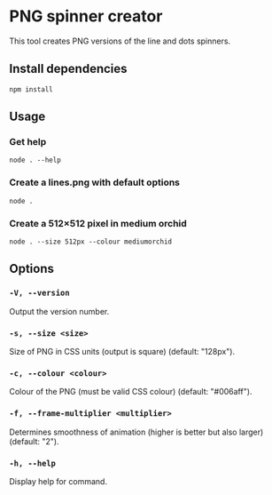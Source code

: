 # PNG spinner creator

This tool creates PNG versions of the line and dots spinners.

## Install dependencies

```shell
npm install
```

## Usage

### Get help

```shell
node . --help
```

### Create a lines.png with default options

```shell
node .
```

### Create a 512×512 pixel in medium orchid

```shell
node . --size 512px --colour mediumorchid
```

## Options

### `-V, --version`

Output the version number.

### `-s, --size <size>`

Size of PNG in CSS units (output is square) (default: "128px").

### `-c, --colour <colour>`

Colour of the PNG (must be valid CSS colour) (default: "#006aff").

### `-f, --frame-multiplier <multiplier>`

Determines smoothness of animation (higher is better but also larger) (default: "2").

### `-h, --help`

Display help for command.
